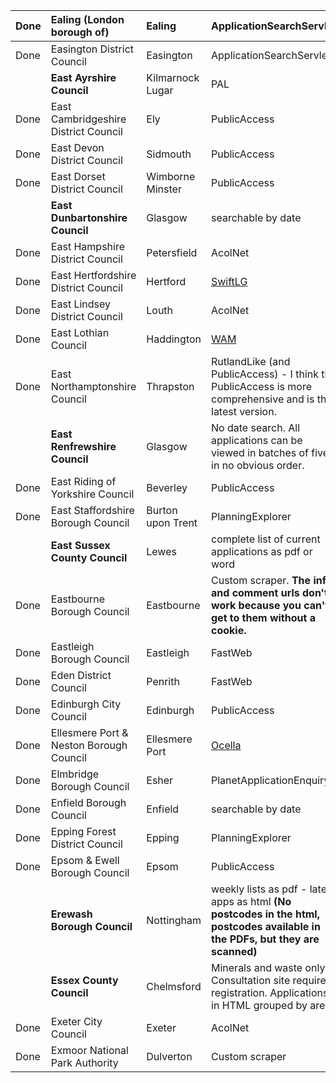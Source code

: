| Done | Ealing (London borough of) | Ealing | ApplicationSearchServlet | http://www.pam.ealing.gov.uk/portal/servlets/ApplicationSearchServlet |
|:-----|:---------------------------|:-------|:-------------------------|:----------------------------------------------------------------------|
| Done | Easington District Council | Easington | ApplicationSearchServlet | http://planning.easington.gov.uk/portal/servlets/ApplicationSearchServlet |
|      | **East Ayrshire Council**  | Kilmarnock Lugar | PAL                      | http://www.east-ayrshire.gov.uk/devser/planandbuild/pal.asp           |
| Done | East Cambridgeshire District Council | Ely    | PublicAccess             | http://pa.eastcambs.gov.uk/publicaccess/tdc/tdc_home.aspx             |
| Done | East Devon District Council | Sidmouth | PublicAccess             | http://planning.eastdevon.gov.uk/publicaccess/tdc/DcApplication/application_searchform.aspx|
| Done | East Dorset District Council | Wimborne Minster | PublicAccess             | http://193.243.228.16/PublicAccess/tdc/tdc_home.aspx                  |
|      | **East Dunbartonshire Council** | Glasgow | searchable by date       | http://www.eastdunbarton.gov.uk/web%20site/live/edweblive.nsf/InternetMF?ReadForm&M=DEFAULTC=http://www.eastdunbarton.gov.uk/web%20site/live/edweblive.nsf/QuickLinkPagesWeb/Planning%20Apps?OpenDocument |
| Done | East Hampshire District Council | Petersfield | AcolNet                  | http://planningdevelopment.easthants.gov.uk/dconline/acolnetcgi.gov?ACTION=UNWRAP&RIPNAME=Root.pgesearch |
| Done | East Hertfordshire District Council | Hertford | [SwiftLG](SwiftLG.md)    | http://e-services.eastherts.gov.uk/swiftlg/apas/run/wphappcriteria.display |
| Done | East Lindsey District Council | Louth  | AcolNet                  | http://www.e-lindsey.gov.uk/planning/AcolnetCGI.exe?ACTION=UNWRAP&RIPNAME=Root.pgesearch |
| Done | East Lothian Council       | Haddington | [WAM](WAM.md)            | http://www.planning.eastlothian.gov.uk/WAM/search/pas/index.htm       |
| Done | East Northamptonshire Council | Thrapston | RutlandLike (and PublicAccess) - I think the PublicAccess is more comprehensive and is the latest version. | http://www.east-northantsonline.co.uk/planning/searchparam.asp (also http://publicaccesssrv.east-northamptonshire.gov.uk/PublicAccess/ ) |
|      | **East Renfrewshire Council** | Glasgow | No date search. All applications can be viewed in batches of five in no obvious order. | http://www.eastrenfrewshire.gov.uk/planning-and-the-environment/planning/planning_applications/application-search.htm |
| Done | East Riding of Yorkshire Council | Beverley | PublicAccess             | http://www.eastriding.gov.uk/PublicAccess731c/dc/dc_home.aspx         |
| Done | East Staffordshire Borough Council | Burton upon Trent | PlanningExplorer         | http://www2.eaststaffsbc.gov.uk/MVM/Online/PL/GeneralSearch.aspx      |
|      | **East Sussex County Council** | Lewes  | complete list of current applications as pdf or word | http://www.eastsussex.gov.uk/environment/planning/applications/applicationslong/download.htm |
| Done | Eastbourne Borough Council | Eastbourne | Custom scraper. **The info and comment urls don't work because you can't get to them without a cookie.** | http://www.eastbourne.gov.uk/planningapplications/search.asp          |
| Done | Eastleigh Borough Council  | Eastleigh | FastWeb                  | http://www.eastleigh.gov.uk/FastWEB/search.asp                        |
| Done | Eden District Council      | Penrith | FastWeb                  | http://eforms.eden.gov.uk/fastweb/search.asp                          |
| Done | Edinburgh City Council     | Edinburgh | PublicAccess             | http://citydev-portal.edinburgh.gov.uk/publicaccess/dc/DcApplication/application_searchform.aspx|
| Done | Ellesmere Port & Neston Borough Council | Ellesmere Port | [Ocella](Ocella.md)      | http://ocella.epnbc.gov.uk/portal/page?_pageid=33,38205&_dad=portal&_schema=PORTAL|
| Done | Elmbridge Borough Council  | Esher  | PlanetApplicationEnquiry | http://www2.elmbridge.gov.uk/Planet/ispforms.asp?serviceKey=SysDoc-PlanetApplicationEnquiry  |
| Done | Enfield Borough Council    | Enfield | searchable by date       | https://forms.enfield.gov.uk/ufs/ufsmain?esessionid=1                 |
| Done | Epping Forest District Council | Epping | PlanningExplorer         | http://plan1.eppingforestdc.gov.uk/MVM/Online/PL/GeneralSearch.aspx   |
| Done | Epsom & Ewell Borough Council | Epsom  | PublicAccess             | http://eplanning.epsom-ewell.gov.uk/publicaccess/tdc/DcApplication/application_searchform.aspx |
|      | **Erewash Borough Council** | Nottingham | weekly lists as pdf - latest apps as html **(No postcodes in the html, postcodes available in the PDFs, but they are scanned)** | http://www.erewashbc.org.uk/planning/index.asp                        |
|      | **Essex County Council**   | Chelmsford | Minerals and waste only. Consultation site requires registration. Applications in HTML grouped by area | http://www.essexcc.gov.uk/vip8/ecc/ECCWebsite/dis/guc.jsp?channelOid=27961&guideOid=32942&guideContentOid=97837, http://www.essexcc.gov.uk/vip8/ecc/ECCWebsite/dis/gui.jsp?channelOid=27961&guideOid=76343 |
| Done | Exeter City Council        | Exeter | AcolNet                  | http://pub.exeter.gov.uk/scripts/acolnet/dataonlineplanning/AcolnetCGI.gov?agreeprint=I+AGREE+ |
| Done | Exmoor National Park Authority | Dulverton | Custom scraper           | http://www.exmoor-nationalpark.gov.uk/planning_application_search_week_ending.htm |